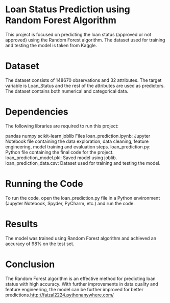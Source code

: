 # Loan Status Prediction using Random Forest Algorithm
This project is focused on predicting the loan status (approved or not approved) using the Random Forest algorithm. The dataset used for training and testing the model is taken from Kaggle.

# Dataset
The dataset consists of 148670 observations and 32 attributes. The target variable is Loan_Status and the rest of the attributes are used as predictors. The dataset contains both numerical and categorical data.

# Dependencies
The following libraries are required to run this project:

pandas
numpy
scikit-learn
joblib
Files
loan_prediction.ipynb: Jupyter Notebook file containing the data exploration, data cleaning, feature engineering, model training and evaluation steps.
loan_prediction.py: Python file containing the final code for the project.
loan_prediction_model.pkl: Saved model using joblib.
loan_prediction_data.csv: Dataset used for training and testing the model.
# Running the Code
To run the code, open the loan_prediction.py file in a Python environment (Jupyter Notebook, Spyder, PyCharm, etc.) and run the code.

# Results
The model was trained using Random Forest algorithm and achieved an accuracy of  98% on the test set.

# Conclusion
The Random Forest algorithm is an effective method for predicting loan status with high accuracy. With further improvements in data quality and feature engineering, the model can be further improved for better predictions.http://faizal2224.pythonanywhere.com/
